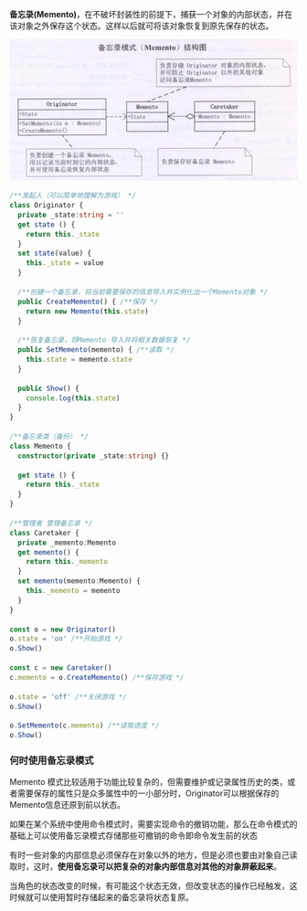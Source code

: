 **备忘录(Memento)**，在不破坏封装性的前提下，捕获一个对象的内部状态，并在该对象之外保存这个状态。这样以后就可将该对象恢复到原先保存的状态。

![1](./1.jpg)
```typescript
/**发起人（可以简单地理解为游戏） */
class Originator {
  private _state:string = ''
  get state () {
    return this._state
  }
  set state(value) {
    this._state = value
  }

  /**创建一个备忘录，将当前需要保存的信息导入并实例化出一个Memento对象 */
  public CreateMemento() { /**保存 */
    return new Memento(this.state)
  }

  /**恢复备忘录，将Memento 导入并将相关数据恢复 */
  public SetMemento(memento) { /**读取 */
    this.state = memento.state
  }

  public Show() {
    console.log(this.state)
  }
}

/**备忘录类（备份） */
class Memento {
  constructor(private _state:string) {}

  get state () {
    return this._state
  }
}

/**管理者 管理备忘录 */
class Caretaker {
  private _memento:Memento
  get memento() {
    return this._memento
  }
  set memento(memento:Memento) {
    this._memento = memento
  }
}

const o = new Originator()
o.state = 'on' /**开始游戏 */
o.Show()

const c = new Caretaker()
c.memento = o.CreateMemento() /**保存游戏 */

o.state = 'off' /**关闭游戏 */
o.Show()

o.SetMemento(c.memento) /**读取进度 */
o.Show()
```

### 何时使用备忘录模式
Memento 模式比较适用于功能比较复杂的，但需要维护或记录属性历史的类，或者需要保存的属性只是众多属性中的一小部分时，Originator可以根据保存的Memento信息还原到前以状态。

如果在某个系统中使用命令模式时，需要实现命令的撤销功能，那么在命令模式的基础上可以使用备忘录模式存储那些可撤销的命令即命令发生前的状态

有时一些对象的内部信息必须保存在对象以外的地方，但是必须也要由对象自己读取时，这时，**使用备忘录可以把复杂的对象内部信息对其他的对象屏蔽起来**。

当角色的状态改变的时候，有可能这个状态无效，但改变状态的操作已经触发，这时候就可以使用暂时存储起来的备忘录将状态复原。